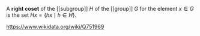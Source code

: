 A **right coset** of the [[subgroup]] $H$ of the [[group]] $G$ for the element $x\in G$ is the set $Hx = \{hx\mid h \in H\}$.

https://www.wikidata.org/wiki/Q751969